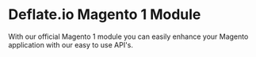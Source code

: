 Deflate.io Magento 1 Module
==========

With our official Magento 1 module you can easily enhance your Magento application with our easy to use API's. 
